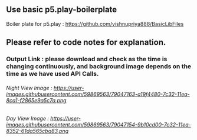 
## Use basic p5.play-boilerplate
Boiler plate for p5.play : https://github.com/vishnupriya888/BasicLibFiles

## Please refer to code notes for explanation.

### Output Link : please download and check as the time is changing continuously, and background image depends on the time as we have used API Calls.

###### Night View Image : https://user-images.githubusercontent.com/59869563/79047163-a19f4480-7c32-11ea-8ca1-f2865e9a5c7a.png

###### Day View Image : https://user-images.githubusercontent.com/59869563/79047154-9b10cd00-7c32-11ea-8352-61da565cba83.png
